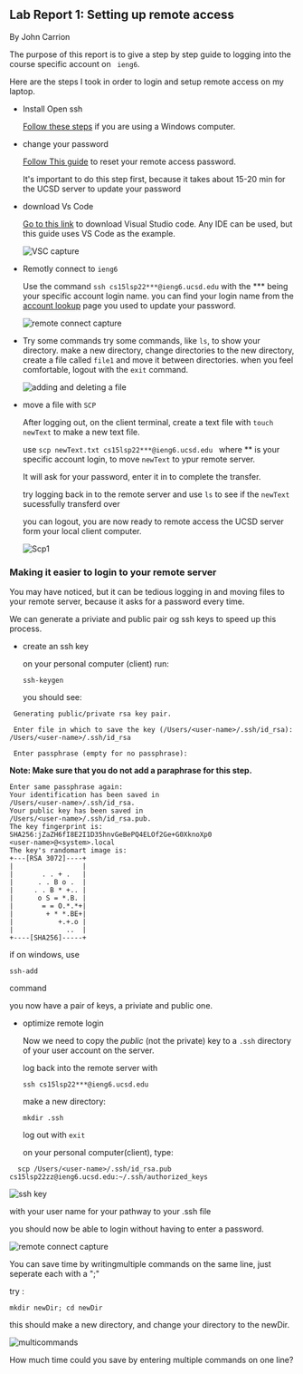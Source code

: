 ## Lab Report 1: Setting up remote access 

By John Carrion

The purpose of this report is to give a step by step guide to logging into the course specific account on  ``` ieng6```.

Here are the steps I took in order to login and setup remote access on my laptop.

* Install Open ssh

  [Follow these steps](https://docs.microsoft.com/en-us/windows-server/administration/openssh/openssh_install_firstuse) if you are using a Windows computer.
  
* change your password  

  [Follow This guide](How-to-Reset-your-Password.pdf) to reset your remote access password.
  
  
  
  It's important to do this step first, because it takes about 15-20 min for the UCSD server to update your password
  
* download Vs Code

    [Go to this link](https://code.visualstudio.com/download) to download Visual Studio code.
    Any IDE can be used, but this guide uses VS Code as the example.
    
    ![VSC capture](https://user-images.githubusercontent.com/102689054/162342170-81d27c7d-66a4-43f5-9f0a-7d1fd46b07a7.PNG)

    
* Remotly connect to ``` ieng6 ```

  Use the command ``` ssh cs15lsp22***@ieng6.ucsd.edu ``` with the *** being your specific account login name.
  you can find your login name from the [account lookup](https://sdacs.ucsd.edu/~icc/index.php) page you used to update your password.
  
  ![remote connect capture](https://user-images.githubusercontent.com/102689054/162341886-ec49dd9a-215d-43a4-9864-38eb6d9f760a.PNG)

  
* Try some commands
   try some commands, like ``ls``, to show your directory. make a new directory, change directories to the new directory, create a file called ``file1``
   and move it between directories. when you feel comfortable, logout with the ``exit`` command.
   
   ![adding and deleting a file](https://user-images.githubusercontent.com/102689054/162341769-f92d09d5-bd0e-4319-bebb-37cb451af116.PNG)

   
* move a file with ```SCP```

  After logging out, on the client terminal, create a text file with ``touch newText`` to make a new text file.
  
  use ```scp newText.txt cs15lsp22***@ieng6.ucsd.edu ``` where ** is your specific account login, to move ``` newText ``` to ypur remote server.
  
  It will ask for your password, enter it in to complete the transfer.
  
  try logging back in to the remote server and use ```ls``` to see if the ``` newText ``` sucessfully transferd over
  
  you can logout, you are now ready to remote access the UCSD server form your local client computer.
  
  ![Scp1](https://user-images.githubusercontent.com/102689054/162342004-7cd24ecf-b5d4-4f79-b4fa-d5942a38696c.PNG)

  
### Making it easier to login to your remote server

  You may have noticed, but it can be tedious logging in and moving files to your remote server, because it asks for a password every time.
  
  We can generate a priviate and public pair og ssh keys to speed up this process.
  
* create an ssh key
  
  on your personal computer (client) run:
  
  ```ssh-keygen```
  
  you should see:
  
 ``` 
  Generating public/private rsa key pair.
  
  Enter file in which to save the key (/Users/<user-name>/.ssh/id_rsa): /Users/<user-name>/.ssh/id_rsa
  
  Enter passphrase (empty for no passphrase):
 ```
 **Note: Make sure that you do not add a paraphrase for this step.**
 
 ```
 Enter same passphrase again:
Your identification has been saved in
/Users/<user-name>/.ssh/id_rsa.
Your public key has been saved in
/Users/<user-name>/.ssh/id_rsa.pub.
The key fingerprint is:
SHA256:jZaZH6fI8E2I1D35hnvGeBePQ4ELOf2Ge+G0XknoXp0
<user-name>@<system>.local
The key's randomart image is:
+---[RSA 3072]----+
|                 |
|       . . + .   |
|      . . B o .  |
|     . . B * +.. |
|      o S = *.B. |
|       = = O.*.*+|
|        + * *.BE+|
|           +.+.o |
|             ..  |
+----[SHA256]-----+

```

if on windows, use
```
ssh-add
``` 
command

you now have a pair of keys, a priviate and public one.
  
* optimize remote login 

  Now we need to copy the _public_ (not the private) key to a ```.ssh``` directory of your user
  account on the server. 
  
  log back into the remote server with 
  ``` 
  ssh cs15lsp22***@ieng6.ucsd.edu 
  ```
  
  make a new directory:
  
  ```mkdir .ssh```
  
  log out with ```exit```
  
  on your personal computer(client), type:
  
```
  scp /Users/<user-name>/.ssh/id_rsa.pub cs15lsp22zz@ieng6.ucsd.edu:~/.ssh/authorized_keys
```

![ssh key](https://user-images.githubusercontent.com/102689054/162342120-f4295ee6-dfd3-4993-a52e-50d8e9d1b943.PNG)

with <user-name> your user name for your pathway to your .ssh file
  
  you should now be able to login without having to enter a password.

![remote connect capture](https://user-images.githubusercontent.com/102689054/162286392-d2a25752-a560-4154-bb0c-85fcb747f4ca.PNG)
  
  You can save time by writingmultiple commands on the same line, just seperate each with a  ";"
  
  try : 
  ```
  mkdir newDir; cd newDir
  ```
  
  this should make a new directory, and change your directory to the newDir.
  
  ![multicommands](https://user-images.githubusercontent.com/102689054/163460827-4ab23798-92e3-4d8d-bf4b-88ad78669405.PNG)
  
  How much time could you save by entering multiple commands on one line?


